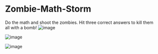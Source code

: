 # Zombie-Math-Storm
Do the math and shoot the zombies. Hit three correct answers to kill them all with a bomb!
![image](https://user-images.githubusercontent.com/35507715/101987754-bb4fca80-3c9e-11eb-88db-507e6d8753fd.png)

![image](https://user-images.githubusercontent.com/35507715/101987773-d0c4f480-3c9e-11eb-8d07-30888119c780.png)

![image](https://user-images.githubusercontent.com/35507715/101987861-39ac6c80-3c9f-11eb-86e3-321e23c7382d.png)
